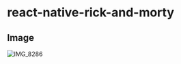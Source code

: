 # react-native-rick-and-morty

## Image
![IMG_8286](https://user-images.githubusercontent.com/34069538/111140872-e397df80-8593-11eb-8c8e-f293c3f10a88.jpg)
